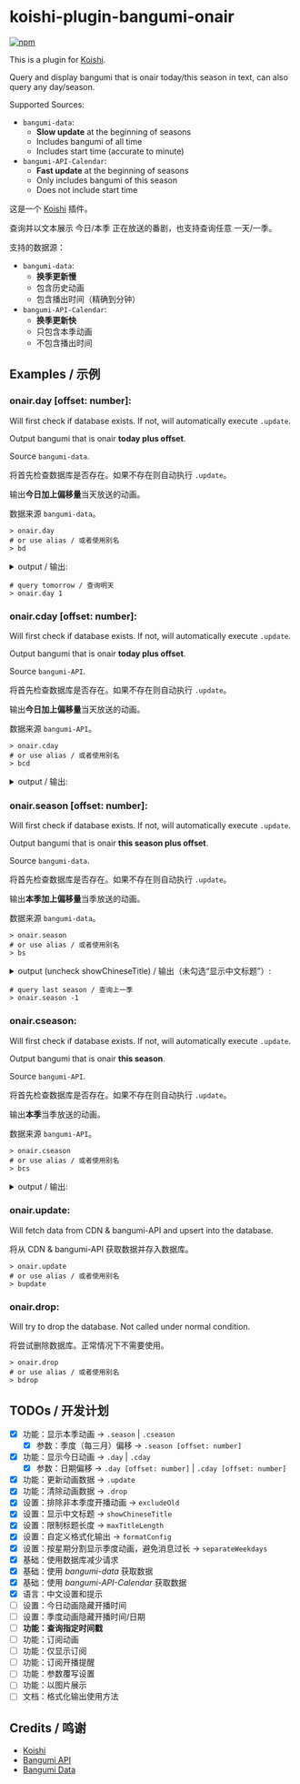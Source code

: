 # koishi-plugin-bangumi-onair

[![npm](https://img.shields.io/npm/v/koishi-plugin-bangumi-onair?style=flat-square)](https://www.npmjs.com/package/koishi-plugin-bangumi-onair)

This is a plugin for [Koishi](https://koishi.chat/).

Query and display bangumi that is onair today/this season in text, can also query any day/season.

Supported Sources:
 - `bangumi-data`:
   - **Slow update** at the beginning of seasons
   - Includes bangumi of all time
   - Includes start time (accurate to minute)
 - `bangumi-API-Calendar`:
   - **Fast update** at the beginning of seasons
   - Only includes bangumi of this season
   - Does not include start time

这是一个 [Koishi](https://koishi.chat/) 插件。

查询并以文本展示 今日/本季 正在放送的番剧，也支持查询任意 一天/一季。

支持的数据源：
 - `bangumi-data`:
   - **换季更新慢**
   - 包含历史动画
   - 包含播出时间（精确到分钟）
 - `bangumi-API-Calendar`:
   - **换季更新快**
   - 只包含本季动画
   - 不包含播出时间

## Examples / 示例

### onair.day [offset: number]:

Will first check if database exists. If not, will automatically execute `.update`.

Output bangumi that is onair **today plus offset**.

Source `bangumi-data`.

将首先检查数据库是否存在。如果不存在则自动执行 `.update`。

输出**今日加上偏移量**当天放送的动画。

数据来源 `bangumi-data`。

```
> onair.day
# or use alias / 或者使用别名
> bd
```

<details>
<summary>output / 输出:</summary>

> 00:05   スプリガン<br>
> 00:28   不死不幸<br>
> 00:58   破灭之国<br>
> 08:30   影之诗F 七影篇<br>
> 16:30   特搜组大吾 救国的橘色部队<br>
> 16:55   全力兔子<br>
> 16:55   パウ・パトロール(シーズン4)<br>
> 17:25   希望的力量～大人光之美少女'23～<br>
> 18:00   哆啦A梦<br>
> \> --- 23/12/30 18:52 ---<br>
> 21:00   世界尽头的圣骑士 铁锈之山的君王<br>
> 21:30   家里蹲吸血姬的苦闷<br>
> 22:00   间谍过家家 第二季<br>
> 22:00   极速车魂<br>
> 22:00   死神 千年血战篇-诀别谭-<br>
> 22:30   新上司是天然呆<br>
> 23:00   药屋少女的呢喃<br>
> 23:00   归还者的魔法要特别<br>
> 23:00   小不点<br>
> 23:30   猪肝记得煮熟再吃<br>

</details>

```
# query tomorrow / 查询明天
> onair.day 1
```

### onair.cday [offset: number]:

Will first check if database exists. If not, will automatically execute `.update`.

Output bangumi that is onair **today plus offset**.

Source `bangumi-API`.

将首先检查数据库是否存在。如果不存在则自动执行 `.update`。

输出**今日加上偏移量**当天放送的动画。

数据来源 `bangumi-API`。

```
> onair.cday
# or use alias / 或者使用别名
> bcd
```

<details>
<summary>output / 输出:</summary>

> --- Wednesday 24/01/03 ---<br>
> 弱角友崎同学 第二季<br>
> 欢迎来到实力至上主义教室 第三季<br>
> 异修罗<br>
> 梦想成为魔法少女<br>

</details>

### onair.season [offset: number]:

Will first check if database exists. If not, will automatically execute `.update`.

Output bangumi that is onair **this season plus offset**.

Source `bangumi-data`.

将首先检查数据库是否存在。如果不存在则自动执行 `.update`。

输出**本季加上偏移量**当季放送的动画。

数据来源 `bangumi-data`。


```
> onair.season
# or use alias / 或者使用别名
> bs
```

<details>
<summary>output (uncheck showChineseTitle) / 输出（未勾选“显示中文标题”）:</summary>

> \> --- 23/10 ---<br>
> --- Monday ---<br>
> 00:00 10-02   しーくれっとみっしょん～潜入捜査官は絶対に負けない！～<br>
> 20:00 10-09   星屑テレパス<br>
> 20:30 10-02   B-PROJECT ～熱烈＊ラブコール～<br>
> 21:00 10-02   ミギとダリ<br>
> 21:30 10-02   鴨乃橋ロンの禁断推理<br>
> 22:00 10-09   川越ボーイズ・シング<br>
> 23:00 10-02   SHY<br>
> 23:30 10-02   私の推しは悪役令嬢。<br>
> --- Tuesday ---<br>
> 00:00 10-03   とあるおっさんのVRMMO活動記<br>
> 00:00 10-10   デッドマウント・デスプレイ(第2クール)<br>
> 00:30 10-03   聖剣学院の魔剣使い<br>
> 22:00 10-03   聖女の魔力は万能です Season2<br>
> 22:00 10-03   Paradox Live THE ANIMATION<br>
> 23:00 10-03   東京リベンジャーズ 天竺編<br>
> --- Wednesday ---<br>
> 00:00 10-04   忍ばない！クリプトニンジャ咲耶<br>
> 00:00 11-01   転生したらスライムだった件 コリウスの夢<br>
> 20:00 10-04   ブルバスター<br>
> 21:00 10-04   婚約破棄された令嬢を拾った俺が、イケナイことを教え込む<br>
> 21:30 10-04   陰の実力者になりたくて！ 2nd season<br>
> 23:00 10-04   絆のアリル セカンドシーズン<br>
> 23:00 10-04   ウマ娘 プリティーダービー Season 3<br>
> 23:30 10-04   16bitセンセーション -ANOTHER LAYER-<br>
> 23:55 10-04   カミエラビ GOD.app<br>
> --- Thursday ---<br>
> 00:00 10-12   グッド・ナイト・ワールド<br>
> 00:00 10-26   PLUTO<br>
> 00:00 11-02   鬼武者<br>
> 00:00 11-09   悪魔くん<br>
> 00:00 11-23   ぼくのデーモン<br>
> 00:30 10-05   暴食のベルセルク<br>
> 21:00 10-05   魔法使いの嫁 SEASON2 第2クール<br>
> 21:05 10-12   まついぬ<br>
> 21:30 10-12   Dr.STONE NEW WORLD(第2クール)<br>
> 22:30 10-05   柚木さんちの四兄弟。<br>
> 22:30 10-05   ビックリメン<br>
> --- Friday ---<br>
> 00:00 10-06   レヱル・ロマネスク２<br>
> 00:00 11-10   機甲英雄 機鬥勇者 第2季<br>
> 00:33 10-06   アンダーニンジャ<br>
> 00:58 10-13   放課後少年花子くん<br>
> 01:23 10-06   カノジョも彼女 Season 2<br>
> 17:25 10-06   BEYBLADE X<br>
> 20:00 10-06   盾の勇者の成り上がり Season 3<br>
> 21:00 10-06   ゴブリンスレイヤーⅡ<br>
> 21:30 10-06   葬送のフリーレン<br>
> 21:30 10-06   経験済みなキミと、経験ゼロなオレが、お付き合いする話。<br>
> 22:00 10-06   攻略うぉんてっど！～異世界救います!?～<br>
> 23:00 10-06   ヒプノシスマイク -Division Rap Battle- Rhyme Anima ＋<br>
> 23:00 11-03   進撃の巨人 The Final Season 完結編 後編<br>
> --- Saturday ---<br>
> 00:28 10-07   アンデッドアンラック<br>
> 00:58 10-07   はめつのおうこく<br>
> 01:10 10-07   アークナイツ【冬隠帰路/PERISH IN FROST】<br>
> 08:00 10-07   おしりたんてい(第8シリーズ)<br>
> 16:55 10-07   全力ウサギ(2023)<br>
> 17:25 10-07   キボウノチカラ～オトナプリキュア'23～<br>
> 21:00 10-07   最果てのパラディン 鉄錆の山の王<br>
> 21:30 10-07   ひきこまり吸血姫の悶々<br>
> 22:00 10-07   SPY×FAMILY Season 2<br>
> 22:30 10-07   新しい上司はど天然<br>
> 23:00 10-07   帰還者の魔法は特別です<br>
> 23:00 10-07   オチビサン<br>
> 23:00 10-28   薬屋のひとりごと<br>
> 23:30 10-07   豚のレバーは加熱しろ<br>
> --- Sunday ---<br>
> 00:00 10-08   ティアムーン帝国物語～断頭台から始まる、姫の転生逆転ストー<br>リー～
> 00:30 10-08   僕らの雨いろプロトコル<br>
> 01:00 10-08   ポーション頼みで生き延びます！<br>
> 08:15 10-01   トランスフォーマー アーススパーク<br>
> 15:30 10-08   七つの大罪 黙示録の四騎士<br>
> 16:00 10-01   シャングリラ・フロンティア～クソゲーハンター、神ゲーに挑ま<br>んとす～
> 16:00 10-22   ドッグシグナル<br>
> 16:30 10-01   キャプテン翼シーズン2 ジュニアユース編<br>
> 21:00 10-01   オーバーテイク！<br>
> 21:00 10-01   でこぼこ魔女の親子事情<br>
> 21:30 10-08   君のことが大大大大大好きな100人の彼女<br>

</details>

```
# query last season / 查询上一季
> onair.season -1
```

### onair.cseason:

Will first check if database exists. If not, will automatically execute `.update`.

Output bangumi that is onair **this season**.

Source `bangumi-API`.

将首先检查数据库是否存在。如果不存在则自动执行 `.update`。

输出**本季**当季放送的动画。

数据来源 `bangumi-API`。

```
> onair.cseason
# or use alias / 或者使用别名
> bcs
```

<details>
<summary>output / 输出:</summary>

> \> --- 24/01 ---<br>
> --- Monday ---<br>
> 01-01   万古狂帝<br>
> 01-08   奇异贤伴 黑色天使 第2部分<br>
> 01-08   公主大人“拷问”的时间到了<br>
> 01-08   愚蠢天使与恶魔共舞<br>
> 01-08   至高之牌 第二季<br>
> 01-08   北海道辣妹贼拉可爱<br>
> 01-08   事与愿违的不死冒险者<br>
> 01-08   月光下的异世界之旅 第二幕<br>
> 01-22   大宇宙时代<br>
> --- Tuesday ---<br>
> 01-02   无脑魔女 第二季<br>
> 01-09   忍ばない！クリプトニンジャ咲耶 弐ノ巻<br>
> 01-09   反派大小姐等级99～我是隐藏BOSS但不是魔王～<br>
> 01-09   通灵王 FLOWERS<br>
> --- Wednesday ---<br>
> 10-20   海贼王<br>
> 01-03   梦想成为魔法少女<br>
> 01-03   异修罗<br>
> 01-03   欢迎来到实力至上主义教室 第三季<br>
> 01-03   弱角友崎同学 第二季<br>
> 01-10   炎上撲滅！魔法少女アイ子<br>
> 01-10   战国妖狐<br>
> 01-10   到了30岁还是处男，似乎会变成魔法师<br>
> 01-10   金属胭脂<br>
> 01-10   外科医生爱丽丝<br>
> 01-24   异人君莫邪<br>
> --- Thursday ---<br>
> 01-04   秒杀外挂太强了，异世界的家伙们根本就不是对手。<br>
> 01-04   迷宫饭<br>
> 01-04   魔都精兵的奴隶<br>
> 01-11   人气温泉『异世界温泉』开拓记 ～40岁左右的温泉爱好者转世到了悠闲的温泉天堂～<br>
> 01-11   月刊妄想科学<br>
> 01-11   勇气爆发BangBravern<br>
> 01-11   福星小子 第二季<br>
> 01-11   魔女与野兽<br>
> 01-18   地下城与勇士之破界少女<br>
> --- Friday ---<br>
> 09-29   葬送的芙莉莲<br>
> 01-05   百千家的妖怪王子<br>
> 01-05   碰之道<br>
> 01-05   超普通县千叶传说<br>
> 01-05   佐佐木与文鸟小哔<br>
> 01-05   治愈魔法的错误使用方法<br>
> 01-12   スナックバス江<br>
> 01-12   最弱的驯养师开启的捡垃圾的旅途。<br>
> 01-19   地狱客栈<br>
> 01-26   剑网3·侠肝义胆沈剑心 第三季（下卷）<br>
> 01-08   名侦探柯南<br>
> --- Saturday ---<br>
> 01-06   最强肉盾的迷宫攻略～拥有稀少技能体力9999的肉盾，被勇者队伍辞退了～<br>
> 01-06   貼りまわれ！こいぬ<br>
> 01-06   指尖相触，恋恋不舍<br>
> 01-06   物理魔法使马修 第二季<br>
> 01-06   我心里危险的东西 第二季<br>
> 01-06   婚戒物语<br>
> 01-06   青之驱魔师 岛根启明结社篇<br>
> 01-06   王者天下 第五季<br>
> 01-06   我独自升级<br>
> 01-13   卡片战斗先导者 DivineZ<br>
> 01-13   ぶっちぎり?!<br>
> 01-13   王者荣耀：荣耀之章 碎月篇<br>
> 01-20   肥志百科 原来你是这样的发明<br>
> 00-00   我的三体 第四季<br>
> --- Sunday ---<br>
> 01-07   挣扎吧，亚当<br>
> 01-07   Grimsburg<br>
> 01-07   轮回七次的反派大小姐，在前敌国享受随心所欲的新婚生活<br>
> 01-07   休假日的坏人先生<br>
> 01-07   因为不是命中注定的同伴而被赶出了勇者的队伍、从此以后过上了悠闲的隐居生活 第二季<br>
> 01-07   一世之尊<br>
> 01-07   为了在异世界也能抚摸毛茸茸而努力<br>
> 01-14   不白吃古诗词漫游记 第一季<br>
> 01-14   明治击剑－1874－<br>
> 01-14   暗芝居 第十二季<br>
> 01-14   狩火之王 第二季<br>
> 01-21   怪兽 一百三情飞龙侍极<br>

</details>

### onair.update:

Will fetch data from CDN & bangumi-API and upsert into the database.

将从 CDN & bangumi-API 获取数据并存入数据库。

```
> onair.update
# or use alias / 或者使用别名
> bupdate
```

### onair.drop:

Will try to drop the database. Not called under normal condition.

将尝试删除数据库。正常情况下不需要使用。

```
> onair.drop
# or use alias / 或者使用别名
> bdrop
```

## TODOs / 开发计划
 - [x] 功能：显示本季动画 -> `.season` | `.cseason`
   - [x] 参数：季度（每三月）偏移 -> `.season [offset: number]`
 - [x] 功能：显示今日动画 -> `.day` | `.cday`
   - [x] 参数：日期偏移 -> `.day [offset: number]` | `.cday [offset: number]`
 - [x] 功能：更新动画数据 -> `.update`
 - [x] 功能：清除动画数据 -> `.drop`
 - [x] 设置：排除非本季度开播动画 -> `excludeOld`
 - [x] 设置：显示中文标题 -> `showChineseTitle`
 - [x] 设置：限制标题长度 -> `maxTitleLength`
 - [x] 设置：自定义格式化输出 -> `formatConfig`
 - [x] 设置：按星期分割显示季度动画，避免消息过长 -> `separateWeekdays`
 - [x] 基础：使用数据库减少请求
 - [x] 基础：使用 *bangumi-data* 获取数据
 - [x] 基础：使用 *bangumi-API-Calendar* 获取数据
 - [x] 语言：中文设置和提示
 - [ ] 设置：今日动画隐藏开播时间
 - [ ] 设置：季度动画隐藏开播时间/日期
 - [ ] **功能：查询指定时间戳**
 - [ ] 功能：订阅动画
 - [ ] 功能：仅显示订阅
 - [ ] 功能：订阅开播提醒
 - [ ] 功能：参数覆写设置
 - [ ] 功能：以图片展示
 - [ ] 文档：格式化输出使用方法

## Credits / 鸣谢
 - [Koishi](https://koishi.chat/)
 - [Bangumi API](https://github.com/bangumi/api/)
 - [Bangumi Data](https://github.com/bangumi-data/bangumi-data)
